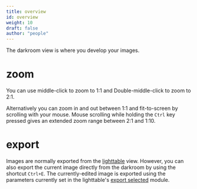 ```yaml
---
title: overview
id: overview
weight: 10
draft: false
author: "people"
---
```


The darkroom view is where you develop your images.

# zoom

You can use middle-click to zoom to 1:1 and Double-middle-click to zoom to 2:1. 

Alternatively you can zoom in and out between 1:1 and fit-to-screen by scrolling with your mouse. Mouse scrolling while holding the `Ctrl` key pressed gives an extended zoom range between 2:1 and 1:10.

# export

Images are normally exported from the [lighttable](../lighttable/_index.md) view. However, you can also export the current image directly from the darkroom by using the shortcut `Ctrl+E`. The currently-edited image is exported using the parameters currently set in the lighttable's [export selected](../module-reference/utility-modules/lighttable/export-selected.md) module.
